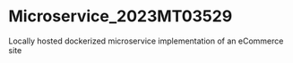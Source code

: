 # Microservice_2023MT03529
Locally hosted dockerized microservice implementation of an eCommerce site
